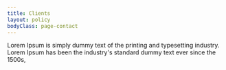 ```yaml
---
title: Clients
layout: policy
bodyClass: page-contact
---
```


Lorem Ipsum is simply dummy text of the printing and typesetting industry. Lorem Ipsum has been the industry's standard dummy text ever since the 1500s, 
